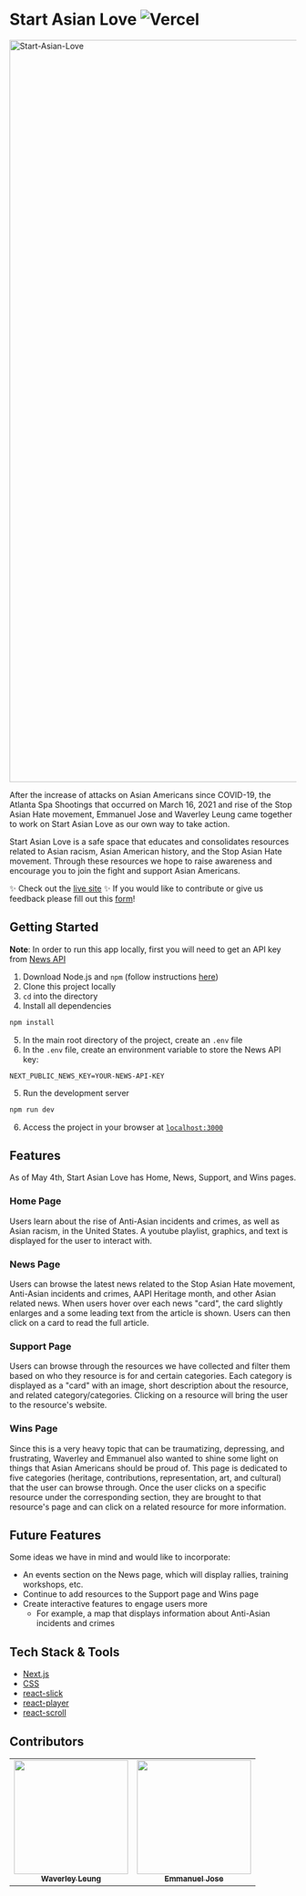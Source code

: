 # Start Asian Love ![Vercel](http://therealsujitk-vercel-badge.vercel.app/?app=therealsujitk-vercel-badge)

<img width="1302" alt="Start-Asian-Love" src="https://user-images.githubusercontent.com/62153993/118204100-7ab1d400-b42b-11eb-85d6-50ba93df02a3.png">

After the increase of attacks on Asian Americans since COVID-19, the Atlanta Spa Shootings that occurred on March 16, 2021 and rise of the Stop Asian Hate movement, Emmanuel Jose and Waverley Leung came together to work on Start Asian Love as our own way to take action. 

Start Asian Love is a safe space that educates and consolidates resources related to Asian racism, Asian American history, and the Stop Asian Hate movement. Through these resources we hope to raise awareness and encourage you to join the fight and support Asian Americans.

✨ Check out the [live site](https://start-asian-love.vercel.app/) ✨ If you would like to contribute or give us feedback please fill out this [form](https://forms.gle/LQtZ5xgr16htNhdZ8)!

## Getting Started
**Note**: In order to run this app locally, first you will need to get an API key from [News API](https://newsapi.org/)
1. Download Node.js and `npm` (follow instructions [here](https://nodejs.org/en/))
2. Clone this project locally
3. `cd` into the directory
4. Install all dependencies
```bash
npm install
```
5. In the main root directory of the project, create an `.env` file
6. In the `.env` file, create an environment variable to store the News API key:
```
NEXT_PUBLIC_NEWS_KEY=YOUR-NEWS-API-KEY
```
5. Run the development server
```bash
npm run dev
```
6. Access the project in your browser at [`localhost:3000`](http://localhost:3000)

## Features
As of May 4th, Start Asian Love has Home, News, Support, and Wins pages.

### Home Page
Users learn about the rise of Anti-Asian incidents and crimes, as well as Asian racism, in the United States. A youtube playlist, graphics, and text is displayed for the user to interact with.

### News Page
Users can browse the latest news related to the Stop Asian Hate movement, Anti-Asian incidents and crimes, AAPI Heritage month, and other Asian related news. When users hover over each news "card", the card slightly enlarges and a some leading text from the article is shown. Users can then click on a card to read the full article.

### Support Page
Users can browse through the resources we have collected and filter them based on who they resource is for and certain categories. Each category is displayed as a "card" with an image, short description about the resource, and related category/categories. Clicking on a resource will bring the user to the resource's website.

### Wins Page
Since this is a very heavy topic that can be traumatizing, depressing, and frustrating, Waverley and Emmanuel also wanted to shine some light on things that Asian Americans should be proud of. This page is dedicated to five categories (heritage, contributions, representation, art, and cultural) that the user can browse through. Once the user clicks on a specific resource under the corresponding section, they are brought to that resource's page and can click on a related resource for more information.

## Future Features
Some ideas we have in mind and would like to incorporate:
* An events section on the News page, which will display rallies, training workshops, etc. 
* Continue to add resources to the Support page and Wins page
* Create interactive features to engage users more
   * For example, a map that displays information about Anti-Asian incidents and crimes

## Tech Stack & Tools
* [Next.js](https://nextjs.org)
* [CSS](https://css-tricks.com)
* [react-slick](https://www.npmjs.com/package/react-slick)
* [react-player](https://github.com/CookPete/react-player)
* [react-scroll](https://www.npmjs.com/package/react-scroll)

## Contributors
<table>
  <tr>
    <td align="center">
      <a href="https://github.com/wlcreate">
        <img src="https://avatars0.githubusercontent.com/u/62153993?s=460&v=4" width="200px;" alt=""/><br/><sub><b>Waverley Leung</b></sub>
      </a>         
    </td>
    <td align="center">
      <a href="https://github.com/emjose">
        <img src="https://avatars.githubusercontent.com/u/61435324?v=4" width="200px;" alt=""/><br/>
        <sub><b>Emmanuel Jose</b></sub>
      </a>         
    </td>
  </tr>
</table>
